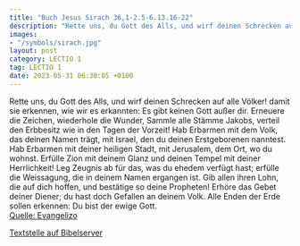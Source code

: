 ```yaml
---
title: "Buch Jesus Sirach 36,1-2.5-6.13.16-22"
description: "Rette uns, du Gott des Alls, und wirf deinen Schrecken auf alle Völker! damit sie erkennen, wie wir es erkannten: Es gibt keinen Gott außer dir. Erneuere die Zeichen, wiederhole die Wunder, Sammle alle Stämme Jakobs, verteil den Erbbesitz wie in den Tagen der Vorzeit! Hab Erbarme...."
images:
- "/symbols/sirach.jpg"
layout: post
category: LECTIO 1
tag: LECTIO 1
date: 2023-05-31 06:30:05 +0100
---
```

Rette uns, du Gott des Alls,
und wirf deinen Schrecken auf alle Völker!
damit sie erkennen, wie wir es erkannten: Es gibt keinen Gott außer dir.
Erneuere die Zeichen, wiederhole die Wunder,
Sammle alle Stämme Jakobs,
verteil den Erbbesitz wie in den Tagen der Vorzeit!
Hab Erbarmen mit dem Volk, das deinen Namen trägt, mit Israel, den du deinen Erstgeborenen nanntest.<!--more-->
Hab Erbarmen mit deiner heiligen Stadt, mit Jerusalem, dem Ort, wo du wohnst.
Erfülle Zion mit deinem Glanz und deinen Tempel mit deiner Herrlichkeit!
Leg Zeugnis ab für das, was du ehedem verfügt hast; erfülle die Weissagung, die in deinem Namen ergangen ist.
Gib allen ihren Lohn, die auf dich hoffen, und bestätige so deine Propheten!
Erhöre das Gebet deiner Diener; du hast doch Gefallen an deinem Volk. Alle Enden der Erde sollen erkennen: Du bist der ewige Gott.<br>
[Quelle: Evangelizo](https://evangeliumtagfuertag.org/DE/gospel)

[Textstelle auf Bibelserver](https://www.bibleserver.com/EU/Sirach36,1-2.5-6.13.16-22)
